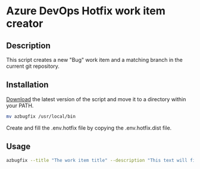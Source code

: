# Azure DevOps Hotfix work item creator

## Description

This script creates a new "Bug" work item and a matching branch in the current git repository.

## Installation

[Download](https://github.com/GaetanTrema/az-hotfix-generator/releases) the latest version of the script and move it to a directory within your PATH.

```sh
mv azbugfix /usr/local/bin
```

Create and fill the .env.hotfix file by copying the .env.hotfix.dist file.

## Usage

```sh
azbugfix --title "The work item title" --description "This text will fill the Steps-to-Reproduce field"
```
